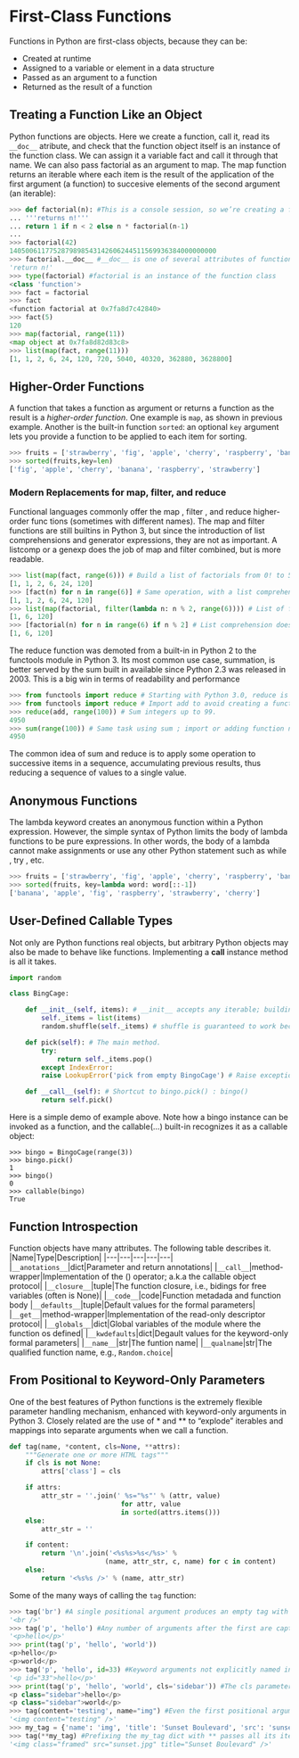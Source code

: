 # First-Class Functions
Functions in Python are first-class objects, because they can be:
- Created at runtime
- Assigned to a variable or element in a data structure
- Passed as an argument to a function
- Returned as the result of a function

## Treating a Function Like an Object
Python functions are objects. Here we create a function, call it, read its `__doc__` atribute, and check that the function object itself is an instance of the function class.  We can assign it a variable fact and call it through that name. We can also pass factorial as an argument to map. The map function returns an iterable where each item is the result of the application of the first argument (a function) to succesive elements of the second argument (an iterable):
```python
>>> def factorial(n): #This is a console session, so we’re creating a function in "runtime".
... '''returns n!'''
... return 1 if n < 2 else n * factorial(n-1)
...
>>> factorial(42)
1405006117752879898543142606244511569936384000000000
>>> factorial.__doc__ #__doc__ is one of several attributes of function objects
'return n!'
>>> type(factorial) #factorial is an instance of the function class
<class 'function'>
>>> fact = factorial
>>> fact
<function factorial at 0x7fa8d7c42840>
>>> fact(5)
120
>>> map(factorial, range(11))
<map object at 0x7fa8d82d83c8>
>>> list(map(fact, range(11)))
[1, 1, 2, 6, 24, 120, 720, 5040, 40320, 362880, 3628800]
```
## Higher-Order Functions
A function that takes a function as argument or returns a function as the result is a _higher-order function_. One example is `map`, as shown in previous example. Another is the built-in function `sorted`: an optional `key` argument lets you provide a function to be applied to each item for sorting.
```python
>>> fruits = ['strawberry', 'fig', 'apple', 'cherry', 'raspberry', 'banana']
>>> sorted(fruits,key=len)
['fig', 'apple', 'cherry', 'banana', 'raspberry', 'strawberry']
```
### Modern Replacements for map, filter, and reduce
Functional languages commonly offer the map , filter , and reduce higher-order func tions (sometimes with different names). The map and filter functions are still builtins in Python 3, but since the introduction of list comprehensions and generator expressions, they are not as important. A listcomp or a genexp does the job of map and filter combined, but is more readable.
```python
>>> list(map(fact, range(6))) # Build a list of factorials from 0! to 5!.
[1, 1, 2, 6, 24, 120]
>>> [fact(n) for n in range(6)] # Same operation, with a list comprehension.
[1, 1, 2, 6, 24, 120]
>>> list(map(factorial, filter(lambda n: n % 2, range(6)))) # List of factorials of odd numbers up to 5!, using both map and filter .
[1, 6, 120]
>>> [factorial(n) for n in range(6) if n % 2] # List comprehension does the same job, replacing map and filter , and making lambda unnecessary.
[1, 6, 120]
```
The reduce function was demoted from a built-in in Python 2 to the functools module in Python 3. Its most common use case, summation, is better served by the sum built in available since Python 2.3 was released in 2003. This is a big win in terms of readability and performance
```python
>>> from functools import reduce # Starting with Python 3.0, reduce is not a built-in
>>> from functools import reduce # Import add to avoid creating a function just to add two numbers.
>>> reduce(add, range(100)) # Sum integers up to 99.
4950
>>> sum(range(100)) # Same task using sum ; import or adding function not needed.
4950
```
The common idea of sum and reduce is to apply some operation to successive items in a sequence, accumulating previous results, thus reducing a sequence of values to a single value.
## Anonymous Functions
The lambda keyword creates an anonymous function within a Python expression. However, the simple syntax of Python limits the body of lambda functions to be pure expressions. In other words, the body of a lambda cannot make assignments or use any other Python statement such as while , try , etc.
```python
>>> fruits = ['strawberry', 'fig', 'apple', 'cherry', 'raspberry', 'banana']
>>> sorted(fruits, key=lambda word: word[::-1])
['banana', 'apple', 'fig', 'raspberry', 'strawberry', 'cherry']
```
## User-Defined Callable Types
Not only are Python functions real objects, but arbitrary Python objects may also be
made to behave like functions. Implementing a __call__ instance method is all it takes.
```python
import random

class BingCage:

    def __init__(self, items): # __init__ accepts any iterable; building a local copy prevents unexpected side effects on any list passed as an argument
        self._items = list(items)
        random.shuffle(self._items) # shuffle is guaranteed to work because self._items is a list.

    def pick(self): # The main method.
        try:
            return self._items.pop()
        except IndexError:
        raise LookupError('pick from empty BingoCage') # Raise exception with custom message if self._items is empty.

    def __call__(self): # Shortcut to bingo.pick() : bingo()
        return self.pick()
```
Here is a simple demo of example above. Note how a bingo instance can be invoked as a function, and the callable(...) built-in recognizes it as a callable object:
```
>>> bingo = BingoCage(range(3))
>>> bingo.pick()
1
>>> bingo()
0
>>> callable(bingo)
True
```
## Function Introspection
Function objects have many attributes. The following table describes it.
|Name|Type|Description|
|---|---|---|---|---|
|`__anotations__`|dict|Parameter and return annotations|
|`__call__`|method-wrapper|Implementation of the () operator; a.k.a the callable object protocol|
|`__closure__`|tuple|The function closure, i.e., bidings for free variables (often is None)|
|`__code__`|code|Function metadada and function body
|`__defaults__`|tuple|Default values for the formal parameters|
|`__get__`|method-wrapper|Implementation of the read-only descriptor protocol|
|`__globals__`|dict|Global variables of the module where the function os defined|
|`__kwdefaults`|dict|Degault values for the keyword-only formal parameters|
|`__name__`|str|The funtion name|
|`__qualname`|str|The qualified function name, e.g., `Random.choice`|
## From Positional to Keyword-Only Parameters
One of the best features of Python functions is the extremely flexible parameter handling mechanism, enhanced with keyword-only arguments in Python 3. Closely related are the use of * and ** to “explode” iterables and mappings into separate arguments when we call a function.
```python
def tag(name, *content, cls=None, **attrs):
    """Generate one or more HTML tags"""
    if cls is not None:
        attrs['class'] = cls

    if attrs:
        attr_str = ''.join(' %s="%s"' % (attr, value)
                            for attr, value
                            in sorted(attrs.items()))
    else:
        attr_str = ''

    if content:
        return '\n'.join('<%s%s>%s</%s>' %
                        (name, attr_str, c, name) for c in content)
    else:
        return '<%s%s />' % (name, attr_str)
```
Some of the many ways of calling the `tag` function:
```python
>>> tag('br') #A single positional argument produces an empty tag with that name.
'<br />'
>>> tag('p', 'hello') #Any number of arguments after the first are captured by *content as a tuple .
'<p>hello</p>'
>>> print(tag('p', 'hello', 'world'))
<p>hello</p>
<p>world</p>
>>> tag('p', 'hello', id=33) #Keyword arguments not explicitly named in the tag signature are captured by **attrs as a dict .
'<p id="33">hello</p>'
>>> print(tag('p', 'hello', 'world', cls='sidebar')) #The cls parameter can only be passed as a keyword argument.
<p class="sidebar">hello</p>
<p class="sidebar">world</p>
>>> tag(content='testing', name="img") #Even the first positional argument can be passed as a keyword when tag is called.
'<img content="testing" />'
>>> my_tag = {'name': 'img', 'title': 'Sunset Boulevard', 'src': 'sunset.jpg', 'cls': 'framed'}
>>> tag(**my_tag) #Prefixing the my_tag dict with ** passes all its items as separate arguments, which are then bound to the named parameters, with the remaining caught by **attrs
'<img class="framed" src="sunset.jpg" title="Sunset Boulevard" />'
```